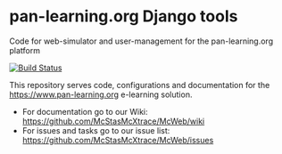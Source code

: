# pan-learning.org Django tools
Code for web-simulator and user-management for the pan-learning.org platform

[![Build Status](https://travis-ci.org/McStasMcXtrace/McWeb.svg?branch=ESS-deployment)](https://travis-ci.org/McStasMcXtrace/McWeb)

This repository serves code, configurations and documentation for the https://www.pan-learning.org e-learning solution.

* For documentation go to our Wiki: https://github.com/McStasMcXtrace/McWeb/wiki
* For issues and tasks go to our issue list: https://github.com/McStasMcXtrace/McWeb/issues
